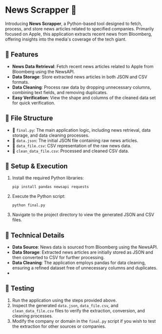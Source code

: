 
# News Scrapper 📰

Introducing **News Scrapper**, a Python-based tool designed to fetch, process, and store news articles related to specified companies. Primarily focused on Apple, this application extracts recent news from Bloomberg, offering insights into the media's coverage of the tech giant.

## 🚀 Features

- **News Data Retrieval**: Fetch recent news articles related to Apple from Bloomberg using the NewsAPI.
- **Data Storage**: Store extracted news articles in both JSON and CSV formats.
- **Data Cleaning**: Process raw data by dropping unnecessary columns, combining text fields, and removing duplicates.
- **Easy Verification**: View the shape and columns of the cleaned data set for quick verification.

## 📁 File Structure

- 📄 `final.py`: The main application logic, including news retrieval, data storage, and data cleaning processes.
- 📜 `data.json`: The initial JSON file containing raw news articles.
- 📜 `data_file.csv`: CSV representation of the raw news data.
- 📜 `clean_data_file.csv`: Processed and cleaned CSV data.

## 🔧 Setup & Execution

1. Install the required Python libraries:
   ```bash
   pip install pandas newsapi requests
   ```
2. Execute the Python script:
   ```bash
   python final.py
   ```
3. Navigate to the project directory to view the generated JSON and CSV files.

## 🧠 Technical Details

- **Data Source**: News data is sourced from Bloomberg using the NewsAPI.
- **Data Storage**: Extracted news articles are initially stored as JSON and then converted to CSV for further processing.
- **Data Cleaning**: The application employs pandas for data cleaning, ensuring a refined dataset free of unnecessary columns and duplicates.
- 

## 🧪 Testing

1. Run the application using the steps provided above.
2. Inspect the generated `data.json`, `data_file.csv`, and `clean_data_file.csv` files to verify the extraction, conversion, and cleaning processes.
3. Modify the company or domain in the `final.py` script if you wish to test the extraction for other sources or companies.
